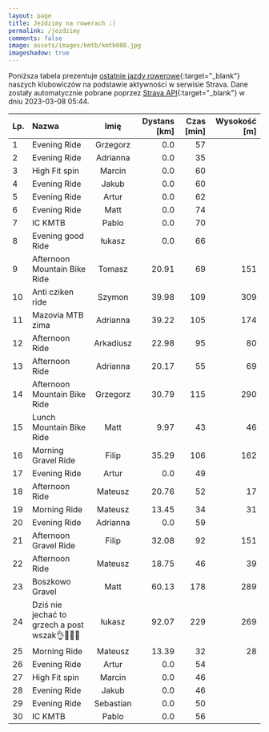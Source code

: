 ```yaml
---
layout: page
title: Jeździmy na rowerach :)
permalink: /jezdzimy
comments: false
image: assets/images/kmtb/kmtb008.jpg
imageshadow: true
---
```


Poniższa tabela prezentuje [ostatnie jazdy rowerowe](https://www.strava.com/clubs/336381){:target="_blank"} naszych klubowiczów na podstawie aktywności w serwisie Strava. Dane zostały automatycznie pobrane poprzez [Strava API](https://developers.strava.com/docs/reference/#api-Clubs-getClubActivitiesById){:target="_blank"} w dniu 2023-03-08 05:44.

Lp. | Nazwa | Imię | Dystans [km] | Czas [min] | Wysokość [m]
:--- | :--- | :---: | ---: | ---: | ---:
1|Evening Ride|Grzegorz|0.0|57|
2|Evening Ride|Adrianna|0.0|35|
3|High Fit spin |Marcin|0.0|60|
4|Evening Ride|Jakub|0.0|60|
5|Evening Ride|Artur|0.0|62|
6|Evening Ride|Matt|0.0|74|
7|IC KMTB|Pablo|0.0|70|
8|Evening good  Ride|łukasz|0.0|66|
9|Afternoon Mountain Bike Ride|Tomasz|20.91|69|151
10|Anti cziken ride|Szymon|39.98|109|309
11|Mazovia MTB zima|Adrianna|39.22|105|174
12|Afternoon Ride|Arkadiusz|22.98|95|80
13|Afternoon Ride|Adrianna|20.17|55|69
14|Afternoon Mountain Bike Ride|Grzegorz|30.79|115|290
15|Lunch Mountain Bike Ride|Matt|9.97|43|46
16|Morning Gravel Ride|Filip|35.29|106|162
17|Evening Ride|Artur|0.0|49|
18|Afternoon Ride|Mateusz|20.76|52|17
19|Morning Ride|Mateusz|13.45|34|31
20|Evening Ride|Adrianna|0.0|59|
21|Afternoon Gravel Ride|Filip|32.08|92|151
22|Afternoon Ride|Mateusz|18.75|46|39
23|Boszkowo Gravel|Matt|60.13|178|289
24|Dziś nie jechać to grzech a post wszak👌🚴🤠🌊|łukasz|92.07|229|269
25|Morning Ride|Mateusz|13.39|32|28
26|Evening Ride|Artur|0.0|54|
27|High Fit spin |Marcin|0.0|46|
28|Evening Ride|Jakub|0.0|46|
29|Evening Ride|Sebastian|0.0|50|
30|IC KMTB|Pablo|0.0|56|
